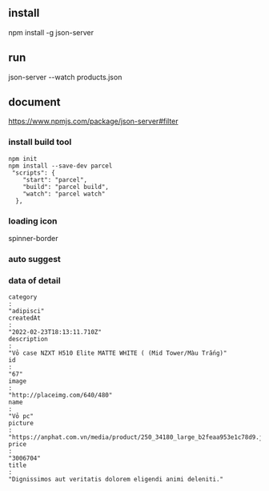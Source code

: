 ## install

npm install -g json-server

## run

json-server --watch products.json

## document

https://www.npmjs.com/package/json-server#filter

### install build tool

```
npm init
npm install --save-dev parcel
 "scripts": {
    "start": "parcel",
    "build": "parcel build",
    "watch": "parcel watch"
  },
```

### loading icon

spinner-border

### auto suggest

### data of detail

```
category
: 
"adipisci"
createdAt
: 
"2022-02-23T18:13:11.710Z"
description
: 
"Vỏ case NZXT H510 Elite MATTE WHITE ( (Mid Tower/Màu Trắng)"
id
: 
"67"
image
: 
"http://placeimg.com/640/480"
name
: 
"Vỏ pc"
picture
: 
"https://anphat.com.vn/media/product/250_34180_large_b2feaa953e1c78d9.jpg"
price
: 
"3006704"
title
: 
"Dignissimos aut veritatis dolorem eligendi animi deleniti."
```